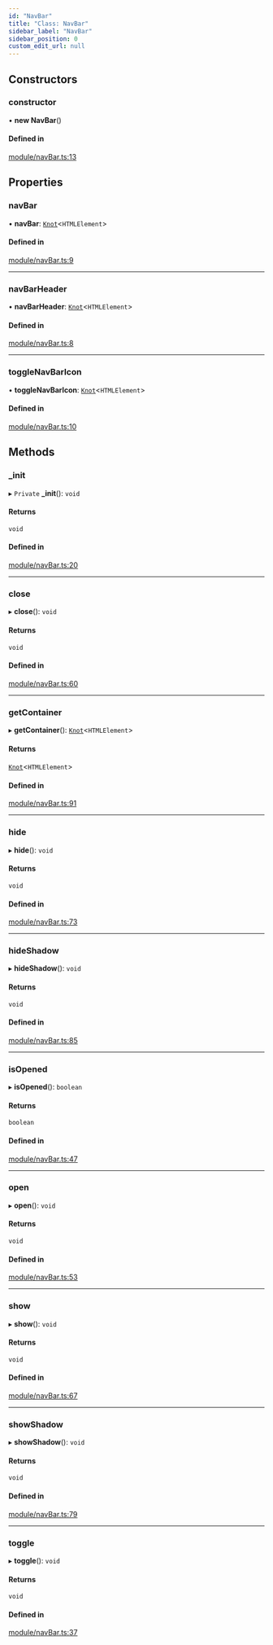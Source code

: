 ```yaml
---
id: "NavBar"
title: "Class: NavBar"
sidebar_label: "NavBar"
sidebar_position: 0
custom_edit_url: null
---
```


## Constructors

### constructor

• **new NavBar**()

#### Defined in

[module/navBar.ts:13](https://github.com/siposdani87/sui-js/blob/4b75724/src/module/navBar.ts#L13)

## Properties

### navBar

• **navBar**: [`Knot`](Knot.md)<`HTMLElement`\>

#### Defined in

[module/navBar.ts:9](https://github.com/siposdani87/sui-js/blob/4b75724/src/module/navBar.ts#L9)

___

### navBarHeader

• **navBarHeader**: [`Knot`](Knot.md)<`HTMLElement`\>

#### Defined in

[module/navBar.ts:8](https://github.com/siposdani87/sui-js/blob/4b75724/src/module/navBar.ts#L8)

___

### toggleNavBarIcon

• **toggleNavBarIcon**: [`Knot`](Knot.md)<`HTMLElement`\>

#### Defined in

[module/navBar.ts:10](https://github.com/siposdani87/sui-js/blob/4b75724/src/module/navBar.ts#L10)

## Methods

### \_init

▸ `Private` **_init**(): `void`

#### Returns

`void`

#### Defined in

[module/navBar.ts:20](https://github.com/siposdani87/sui-js/blob/4b75724/src/module/navBar.ts#L20)

___

### close

▸ **close**(): `void`

#### Returns

`void`

#### Defined in

[module/navBar.ts:60](https://github.com/siposdani87/sui-js/blob/4b75724/src/module/navBar.ts#L60)

___

### getContainer

▸ **getContainer**(): [`Knot`](Knot.md)<`HTMLElement`\>

#### Returns

[`Knot`](Knot.md)<`HTMLElement`\>

#### Defined in

[module/navBar.ts:91](https://github.com/siposdani87/sui-js/blob/4b75724/src/module/navBar.ts#L91)

___

### hide

▸ **hide**(): `void`

#### Returns

`void`

#### Defined in

[module/navBar.ts:73](https://github.com/siposdani87/sui-js/blob/4b75724/src/module/navBar.ts#L73)

___

### hideShadow

▸ **hideShadow**(): `void`

#### Returns

`void`

#### Defined in

[module/navBar.ts:85](https://github.com/siposdani87/sui-js/blob/4b75724/src/module/navBar.ts#L85)

___

### isOpened

▸ **isOpened**(): `boolean`

#### Returns

`boolean`

#### Defined in

[module/navBar.ts:47](https://github.com/siposdani87/sui-js/blob/4b75724/src/module/navBar.ts#L47)

___

### open

▸ **open**(): `void`

#### Returns

`void`

#### Defined in

[module/navBar.ts:53](https://github.com/siposdani87/sui-js/blob/4b75724/src/module/navBar.ts#L53)

___

### show

▸ **show**(): `void`

#### Returns

`void`

#### Defined in

[module/navBar.ts:67](https://github.com/siposdani87/sui-js/blob/4b75724/src/module/navBar.ts#L67)

___

### showShadow

▸ **showShadow**(): `void`

#### Returns

`void`

#### Defined in

[module/navBar.ts:79](https://github.com/siposdani87/sui-js/blob/4b75724/src/module/navBar.ts#L79)

___

### toggle

▸ **toggle**(): `void`

#### Returns

`void`

#### Defined in

[module/navBar.ts:37](https://github.com/siposdani87/sui-js/blob/4b75724/src/module/navBar.ts#L37)
